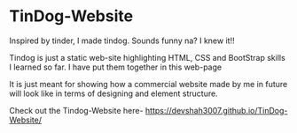 # TinDog-Website
Inspired by tinder, I made tindog. Sounds funny na? I knew it!!

Tindog is just a static web-site highlighting HTML, CSS and BootStrap skills I learned so far. I have put them together in this web-page

It is just meant for showing how a commercial website made by me in future will look like in terms of designing and element structure.

Check out the Tindog-Website here-
https://devshah3007.github.io/TinDog-Website/

